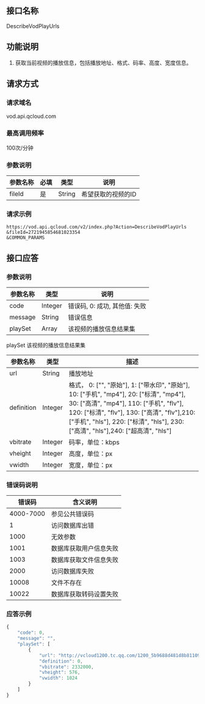 ## 接口名称
DescribeVodPlayUrls

## 功能说明
1. 获取当前视频的播放信息，包括播放地址、格式、码率、高度、宽度信息。

## 请求方式

### 请求域名
vod.api.qcloud.com

### 最高调用频率
100次/分钟

### 参数说明
| 参数名称 | 必填 | 类型 | 说明 |
|---------|---------|---------|---------|
| fileId | 是 | String | 希望获取的视频的ID |

### 请求示例
```
https://vod.api.qcloud.com/v2/index.php?Action=DescribeVodPlayUrls
&fileId=2721945854681023354
&COMMON_PARAMS
```
## 接口应答

### 参数说明
| 参数名称 | 类型 | 说明 |
|---------|---------|---------|
| code | Integer | 错误码, 0: 成功, 其他值: 失败 |
| message | String | 错误信息 |
| playSet | Array | 该视频的播放信息结果集 |

playSet 该视频的播放信息结果集

| **参数名称** | **类型** | **描述** |
|---------|---------|---------|
| url | String | 播放地址 |
| definition | Integer | 格式， 0: ["", "原始"], 1: ["带水印", "原始"], 10: ["手机", "mp4"], 20: ["标清", "mp4"], 30: ["高清", "mp4"], 110: ["手机", "flv"], 120: ["标清", "flv"], 130: ["高清", "flv"],210: ["手机", "hls"], 220: ["标清", "hls"], 230: ["高清", "hls"],240: ["超高清", "hls"] |
| vbitrate | Integer | 码率，单位：kbps |
| vheight | Integer | 高度，单位：px |
| vwidth | Integer | 宽度，单位：px |

### 错误码说明
| 错误码 | 含义说明|
|---------|---------|
| 4000-7000 | 参见公共错误码  |
| 1 | 访问数据库出错  |
| 1000 | 无效参数  |
| 1001 | 数据库获取用户信息失败  |
| 1003 | 数据库获取文件信息失败  |
| 2000 | 访问数据库失败  |
| 10008 | 文件不存在  |
| 10022 | 数据库获取转码设置失败 |

### 应答示例
```javascript
{
    "code": 0,
    "message": "",
    "playSet": [
        {
            "url": "http://vcloud1200.tc.qq.com/1200_5b9688d481d8b811095d30a78cf44c4285026a4c.f0.mp4",
            "definition": 0,
            "vbitrate": 2332000,
            "vheight": 576,
            "vwidth": 1024
        }
    ]
}
```
